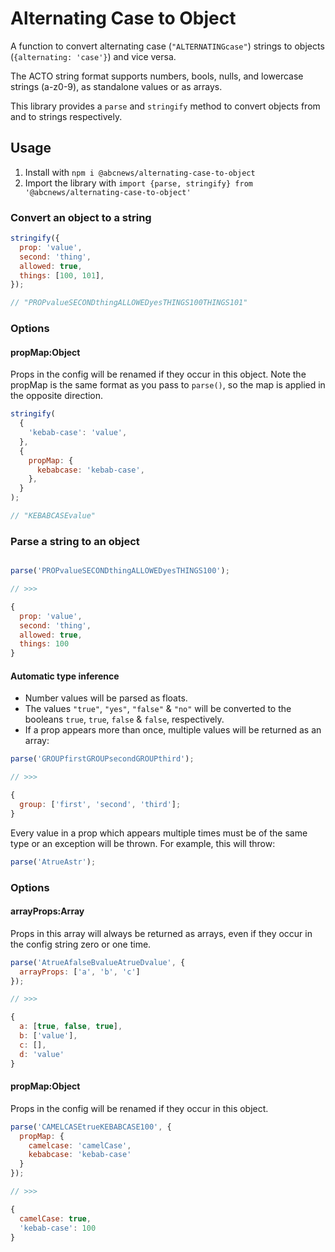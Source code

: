 # Alternating Case to Object

A function to convert alternating case (`"ALTERNATINGcase"`) strings to objects
(`{alternating: 'case'}`) and vice versa.

The ACTO string format supports numbers, bools, nulls, and lowercase
strings (a-z0-9), as standalone values or as arrays.

This library provides a `parse` and `stringify` method to convert objects from
and to strings respectively.

## Usage

1. Install with `npm i @abcnews/alternating-case-to-object`
2. Import the library with `import {parse, stringify} from '@abcnews/alternating-case-to-object'`

### Convert an object to a string

```js
stringify({
  prop: 'value',
  second: 'thing',
  allowed: true,
  things: [100, 101],
});

// "PROPvalueSECONDthingALLOWEDyesTHINGS100THINGS101"
```

### Options

#### propMap:Object

Props in the config will be renamed if they occur in this object. Note the
propMap is the same format as you pass to `parse()`, so the map is applied in
the opposite direction.

```javascript
stringify(
  {
    'kebab-case': 'value',
  },
  {
    propMap: {
      kebabcase: 'kebab-case',
    },
  }
);

// "KEBABCASEvalue"
```

### Parse a string to an object

```javascript

parse('PROPvalueSECONDthingALLOWEDyesTHINGS100');

// >>>

{
  prop: 'value',
  second: 'thing',
  allowed: true,
  things: 100
}
```

#### Automatic type inference

- Number values will be parsed as floats.
- The values `"true"`, `"yes"`, `"false"` & `"no"` will be converted to the booleans `true`, `true`, `false` & `false`, respectively.
- If a prop appears more than once, multiple values will be returned as an array:

```javascript
parse('GROUPfirstGROUPsecondGROUPthird');

// >>>

{
  group: ['first', 'second', 'third'];
}
```

Every value in a prop which appears multiple times must be of the same type or an exception will be thrown. For example, this will throw:

```javascript
parse('AtrueAstr');
```

### Options

#### arrayProps:Array

Props in this array will always be returned as arrays, even if they occur in the config string zero or one time.

```javascript
parse('AtrueAfalseBvalueAtrueDvalue', {
  arrayProps: ['a', 'b', 'c']
});

// >>>

{
  a: [true, false, true],
  b: ['value'],
  c: [],
  d: 'value'
}
```

#### propMap:Object

Props in the config will be renamed if they occur in this object.

```javascript
parse('CAMELCASEtrueKEBABCASE100', {
  propMap: {
    camelcase: 'camelCase',
    kebabcase: 'kebab-case'
  }
});

// >>>

{
  camelCase: true,
  'kebab-case': 100
}
```
